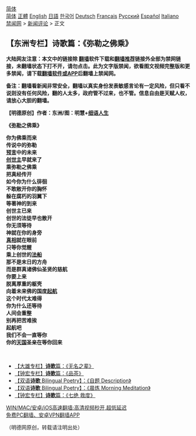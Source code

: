  <!-- 面包屑导航 --> <div class="breadcrumb"><!-- GTranslate: https://gtranslate.io/ -->  <div class="switcher notranslate">  <div class="selected">  <a href="#" onclick="return false;"> 简体</a>  </div>  <div class="option">  <a href="https://www.bannedbook.org" onclick="doGTranslate('zh-CN|zh-CN');jQuery('div.switcher div.selected a').html(jQuery(this).html());return false;" title="简体中文" class="nturl selected"> 简体</a>  <a href="https://www.bannedbook.org/zh-tw/" onclick="doGTranslate('zh-CN|zh-TW');jQuery('div.switcher div.selected a').html(jQuery(this).html());return false;" title="繁體中文" class="nturl"> 正體</a>  <a href="https://www.bannedbook.org/en/" onclick="doGTranslate('zh-CN|en');jQuery('div.switcher div.selected a').html(jQuery(this).html());return false;" title="English" class="nturl"> English</a>  <a href="https://www.bannedbook.org/ja/" onclick="doGTranslate('zh-CN|ja');jQuery('div.switcher div.selected a').html(jQuery(this).html());return false;" title="日本語" class="nturl"> 日語</a>  <a href="https://www.bannedbook.org/ko/" onclick="doGTranslate('zh-CN|ko');jQuery('div.switcher div.selected a').html(jQuery(this).html());return false;" title="한국어" class="nturl"> 한국어</a>  <a href="https://www.bannedbook.org/de/" onclick="doGTranslate('zh-CN|de');jQuery('div.switcher div.selected a').html(jQuery(this).html());return false;" title="Deutsch" class="nturl"> Deutsch</a>  <a href="https://www.bannedbook.org/fr/" onclick="doGTranslate('zh-CN|fr');jQuery('div.switcher div.selected a').html(jQuery(this).html());return false;" title="Français" class="nturl"> Français</a>  <a href="https://www.bannedbook.org/ru/" onclick="doGTranslate('zh-CN|ru');jQuery('div.switcher div.selected a').html(jQuery(this).html());return false;" title="Русский" class="nturl"> Русский</a>  <a href="https://www.bannedbook.org/es/" onclick="doGTranslate('zh-CN|es');jQuery('div.switcher div.selected a').html(jQuery(this).html());return false;" title="Español" class="nturl"> Español</a>  <a href="https://www.bannedbook.org/it/" onclick="doGTranslate('zh-CN|it');jQuery('div.switcher div.selected a').html(jQuery(this).html());return false;" title="Italiano" class="nturl"> Italiano</a>  </div>  </div>      <div class='breadcrumb-sub'><!-- Breadcrumb NavXT 6.3.0 --> <a href="https://www.bannedbook.org/" class="home">禁闻网</a> &gt; <a href="https://www.bannedbook.org/bnews/comments/" class="category">新闻评论</a> &gt; 正文</div></div><h2>【东洲专栏】诗歌篇：《弥勒之佛乘》</h2> <p class="notice"><b>大陆网友注意：本文中的链接除 <a href="https://github.com/bannedbook/fanqiang" >翻墙</a>软件下载和<a href="https://github.com/killgcd/justmysocks/blob/master/README.md">翻墙推荐</a>链接外全部为禁网链接，未翻墙状态下打不开，请勿点击。此为文字版禁闻，欲看图文视频完整版和更多禁闻，请下载<a href="https://github.com/bannedbook/fanqiang">翻墙软件或APP</a>后翻墙上禁闻网。</p><p>备注：翻墙看新闻非常安全，翻墙以真实身份发表敏感言论有一定风险，但只看不说则没有任何风险，翻的人太多，政府管不过来，也不管。信息自由是天赋人权，请放心大胆的翻墙。</b></p>  <div class="entry"> <p>              <a href="https://i0.wp.com/upload-images-bucket-v64rleca837do.s3.eu-west-1.amazonaws.com/wp-content/uploads/2021/08/03173556/maxresdefault-4.jpg?fit=1280%2C720&#038;ssl=1" data-caption=""></a>                            </p> <p><strong>【明德原创】作者：东洲/图：明慧+<a href="https://www.bannedbook.org/bnews/tag/%e7%bb%86%e8%af%ad%e4%ba%ba%e7%94%9f/" class="st_tag internal_tag" rel="tag" title="标签 细语人生 下的日志">细语人生</a></strong></p>  <p><strong>《<a href="https://www.bannedbook.org/bnews/tag/%E5%BC%A5%E5%8B%92/" class="st_tag internal_tag" rel="tag" title="标签 弥勒 下的日志">弥勒</a>之佛乘》</strong></p> <p><strong>你为佛乘而来</strong><br /> <strong>传说中的弥勒</strong><br /> <strong><span class='wp_keywordlink'><a href="https://www.bannedbook.org/forum5/" title="预言玄学禁书下载" rel="nofollow">预言</a></span>中的未来</strong><br /> <strong><a href="https://www.bannedbook.org/bnews/tag/%E5%88%9B%E4%B8%96%E4%B8%BB/" class="st_tag internal_tag" rel="tag" title="标签 创世主 下的日志">创世主</a>早就来了</strong><br /> <strong>乘弥勒之佛乘</strong><br /> <strong>把真经传开</strong><br /> <strong>如今你为什么徘徊</strong><br /> <strong>不敢敞开你的胸怀</strong><br /> <strong>躲在腐朽的羽翼下</strong><br /> <strong>等著神的到来</strong><br /> <strong>创世主已来</strong><br /> <strong>创世的法徒早也散开</strong><br /> <strong>你无须等待</strong><br /> <strong>神就在你的身旁</strong><br /> <strong><a href="https://www.bannedbook.org/bnews/tag/%e7%9c%9f%e7%9b%b8/" class="st_tag internal_tag" rel="tag" title="标签 真相 下的日志">真相</a>就在眼前</strong><br /> <strong>只等你觉醒</strong><br /> <strong>乘上创世的<a href="https://www.bannedbook.org/bnews/tag/%E6%B3%95%E8%88%B9/" class="st_tag internal_tag" rel="tag" title="标签 法船 下的日志">法船</a></strong><br /> <strong>那不是末日的方舟</strong><br /> <strong>而是群真诸佛仙圣贤的慈航</strong><br /> <strong>你要上来</strong><br /> <strong>脱离厚重的躯壳</strong><br /> <strong>向着未来佛的国度<a href="https://www.bannedbook.org/bnews/tag/%E8%B5%B7%E8%88%AA/" class="st_tag internal_tag" rel="tag" title="标签 起航 下的日志">起航</a></strong><br /> <strong>这个时代太难得</strong><br /> <strong>你为什么还等待</strong><br /> <strong>人间会重整</strong><br /> <strong>别再把苦难挨</strong><br /> <strong>起航吧</strong><br /> <strong>我们不会一直等你</strong><br /> <strong>你的<a href="https://www.bannedbook.org/bnews/tag/%E5%A4%A9%E5%9B%BD/" class="st_tag internal_tag" rel="tag" title="标签 天国 下的日志">天国</a>圣亲在等你回来</strong></p>  <p></p> <p>&nbsp;</p>  <ul class='op-related-articles' title='相关阅读'> <li><a href='https://www.bannedbook.org/bnews/comments/20210802/1598699.html' target='_blank'>【大雄专栏】<b>诗歌</b>篇：《无名之辈》</a></li> <li><a href='https://www.bannedbook.org/bnews/comments/20210731/1597674.html' target='_blank'>【钟宏专栏】<b>诗歌</b>篇：《品茶》</a></li> <li><a href='https://www.bannedbook.org/bnews/comments/20210730/1597051.html' target='_blank'>【双语<b>诗歌</b> Bilingual Poetry】：《自题 Description》</a></li> <li><a href='https://www.bannedbook.org/bnews/comments/20210728/1595865.html' target='_blank'>【双语<b>诗歌</b> Bilingual Poetry】：《晨炼 Morning Meditation》</a></li> <li><a href='https://www.bannedbook.org/bnews/comments/20210727/1594828.html' target='_blank'>【钟宏专栏】<b>诗歌</b>篇：《七绝 救度》</a></li> </ul> <p class="texttj"> <a href="https://github.com/bannedbook/fanqiang/wiki/V2ray%E6%9C%BA%E5%9C%BA" target="_blank">WIN/MAC/安卓/iOS高速翻墙:高清视频秒开,超低延迟</a><br/> <a href="https://github.com/bannedbook/fanqiang/wiki/%E7%A6%81%E9%97%BB%E7%BD%91%E5%AE%89%E5%8D%93%E7%BF%BB%E5%A2%99%E6%96%B0%E9%97%BBAPP" target="_blank">免费PC翻墙、安卓VPN翻墙APP</a></p><p>（明德网原创，转载请注明出处）</p> <a name='sharetosocial'></a>  <div style="margin-bottom:5px;padding-bottom:5px;clear:both"> <div id="archive-pix-1" class="banner-ads"> <!-- AuctionX Display platform tag START --> <div id="26318x728x90x621x_ADSLOT2" clicktrack="%%CLICK_URL_ESC%%"></div> <!-- AuctionX Display platform tag END --> </div> <div id="archive-pix-2" class="banner-ads"> <!-- AuctionX Display platform tag START --> <div id="26315x300x250x621x_ADSLOT2" clicktrack="%%CLICK_URL_ESC%%"></div> <!-- AuctionX Display platform tag END --> </div> </div>  <div id="archive-pix-1" class="banner-ads"> <!-- AuctionX Display platform tag START --> <div id="26318x728x90x621x_ADSLOT3" clicktrack="%%CLICK_URL_ESC%%"></div> <!-- AuctionX Display platform tag END --> </div> </div><!--END ENTRY--> 